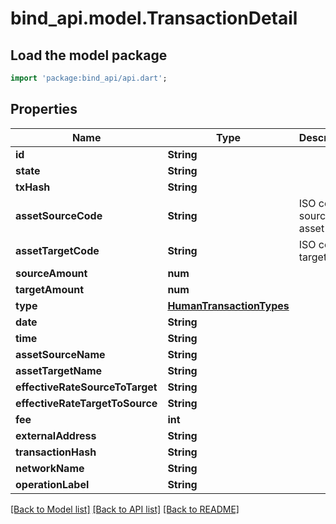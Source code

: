# bind_api.model.TransactionDetail

## Load the model package
```dart
import 'package:bind_api/api.dart';
```

## Properties
Name | Type | Description | Notes
------------ | ------------- | ------------- | -------------
**id** | **String** |  | [optional] 
**state** | **String** |  | [optional] 
**txHash** | **String** |  | [optional] 
**assetSourceCode** | **String** | ISO code of source asset | [optional] 
**assetTargetCode** | **String** | ISO code of target asset | [optional] 
**sourceAmount** | **num** |  | [optional] 
**targetAmount** | **num** |  | [optional] 
**type** | [**HumanTransactionTypes**](HumanTransactionTypes.md) |  | [optional] 
**date** | **String** |  | [optional] 
**time** | **String** |  | [optional] 
**assetSourceName** | **String** |  | [optional] 
**assetTargetName** | **String** |  | [optional] 
**effectiveRateSourceToTarget** | **String** |  | [optional] 
**effectiveRateTargetToSource** | **String** |  | [optional] 
**fee** | **int** |  | [optional] 
**externalAddress** | **String** |  | [optional] 
**transactionHash** | **String** |  | [optional] 
**networkName** | **String** |  | [optional] 
**operationLabel** | **String** |  | [optional] 

[[Back to Model list]](../README.md#documentation-for-models) [[Back to API list]](../README.md#documentation-for-api-endpoints) [[Back to README]](../README.md)


